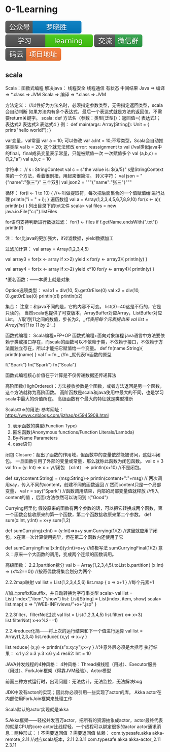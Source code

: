 # 0-1Learning

![alt text](../../static/common/svg/luoxiaosheng.svg "公众号")
![alt text](../../static/common/svg/luoxiaosheng_learning.svg "学习")
![alt text](../../static/common/svg/luoxiaosheng_wechat.svg "微信")
![alt text](../../static/common/svg/luoxiaosheng_gitee.svg "码云")


## scala

Scala：函数式编程
解决java：	线程安全
	线程通信
	有状态
	中间结果
Java  => 编译 => *.class => JVM
Scala => 编译 => *.class => JVM

方法定义：  //以性好为方法名时，必须指定参数类型，无需指定返回类型，scala会自动判断
如果方法内有多个表达式，最后一个表达式就是方法的返回值，不需要return关键字。
scala:
def 方法名（参数：类型[泛型]）：返回值={
	表达式1；表达式2
	表达式3
	表达式4
}
例：
def  main(args: Array[String]): Unit = {
    print("hello world!");
}

var变量，val常量
var a = 10; 可以修改 var a:Int = 10;不写类型，Scala会自动推演类型
val b = 20; 这个就无法修改 error: reassignment to val		//val类似java中的final，final成员变量表示常量，只能被赋值一次
一次赋值多个
val (a,b,c) = (1,2,"a")
val a,b,c = 10	

字符串：
 // s : StringContext
val c = s"the value is: ${a/5}"
s是StringContext类的一个方法，看着很别扭，用起来很简洁。
转义字符：
val json  = "{\"name\":\"张三\"}"
三个双引  val json2 = """{"name":"张三"}"""

循环：
for(i <- 1 to 10) {	//<-叫做提取符，每次把后面集合的一个值赋值给i进行处理
println("i = " + i);
}
遍历数组
val a = Array(1,2,3,4,5,6,7,8,9,10)
for(x <- a){
    println(x)
}
列出目录下的txt文件
scala> val files = new java.io.File("c:/").listFiles

for语句支持判断进行数据过滤：
for(f <- files if f.getName.endsWith(".txt")) println(f)

注：
for比java的更加强大，if过滤数据，yield数据加工

过滤加计算：
val array = Array(1,2,3,4,5)
    
val array3 = for(x <- array if x>2) yield x
for(y <- array3){
	println(y)
}

val array4 = for(x <- array if x>2) yield x*10
for(y <- array4){
	println(y)
}

*匿名函数：——本质上就是对象

Option选项类型：
val x1 = div(10, 5).getOrElse(0)
val x2 = div(10, 0).getOrElse(0)
println(x1)
println(x2)

集合：
注意：和java不同的是，它的内容不可变。 list(3)=40这是不行的，它是只读的。
当然scala也提供了可变版本，ArrayBuffer对应Array，ListBuffer对应List。
    //取1到11之间的数值，步长为2，_*代表把每个元素提出来
    val list = Array[Int](1 to 11 by 2: _*)


函数式编程：
Scala编程=FP+OP		函数式编程+面向对象编程
java语言中方法要依赖于类或接口存在，而scala的函数可以不依赖于类，不依赖于接口，不依赖于方法而独立存在，所以才能把它赋值给一个变量。
def fn(name:String){ println(name) }
val f = fn _	//fn _就代表fn函数的原型

f("Spark")
fn("Spark")
fn("Scala")

函数式编程核心价值在于计算是不仅传递数据还传递算法

高阶函数(HighOrdered)：方法接收参数是个函数，或者方法返回是另一个函数，这个方法就称为高阶函数。
高阶函数是scala和java使用中最大的不同，也是学习scala中最大的价值所在。
高级函数有个最大的特征就是类型推断


Scala中=>的用法:
参考网址：https://www.cnblogs.com/jizhao/p/5945908.html
1. 表示函数的类型(Function Type)
2. 匿名函数(Anonymous functions/Function Literals/Lambda)
3. By-Name Parameters
4. case语句

闭包 Closure：超出了函数的作用域，但函数中的变量依然能被访问，这就叫闭包。
一旦函数引用了外部的变量或常量，那么就称此函数为闭包函数。
  val x = 3
  val fn = (y: Int) => x + y//闭包
（x:Int） => println(x+10)  //不是闭包。


  def say(content:String) = (msg:String)=> println(content+":"+msg)
  // 两次调用say，传入不同的content，创建不同的函数返回
  // 然而content只是一个局部变量，
  val r = say("Spark")	//函数调用结束，内部的局部变量值就释放
  //传入content的值 ，后面r方法依然可以访问到
  r("Good")


Currying柯里化
假设原来的函数有两个参数的话，可以把它转换成两个函数，第一个函数会接收原来的第一个函数，第二个函数接收原来第二个参数。
def sum(x:Int, y:Int) = x+y
sum(1,2)

def sumCurrying(x:Int) = (y:Int)=>x+y
sumCurrying(1)(2)
//这里就应用了闭包，x在第一次计算使用完毕，但在第二个函数内还使用了它

def sumCurryingFinal(x:Int)(y:Int)=x+y		//终极写法
sumCurryingFinal(1)(2)
意义：原来一个大函数的调用，变成两个连续的函数调用。

高级函数：
2.2.1partition拆分
val b = Array(1,2,3,4,5).toList
b.partition( (x:Int) => (x%2==0))	//按奇偶数将集合划分为两个

2.2.2map映射
val list = List(1,2,3,4,5,6)
list.map { x => x+1 }    //每个元素+1

//加上prefix和suffix，并自动转换为字符串类型
scala> val list = List("index","item","show")
list: List[String] = List(index, item, show)
scala> list.map{ x => "/WEB-INF/views/"+x+".jsp" }

2.2.3filter、filterNot过滤
val list = List(1,2,3,4,5)
list.filter( x=> x>3)
list.filterNot( x=>x%2==1)

2.2.4reduce化简——将上次的运行结果和下一个值进行运算
val list = Array(1,2,3,4)
list.reduce{ (x,y) => x+y }

list.reduce{ (x,y) => println(s"x:$x y:$y");x+y }	//注意外层必须是大括号
执行结果：
x:1 y:2
x:3 y:3
x:6 y:4
res62: Int = 10

JAVA并发线程的4种风格：
4种风格：Thread裸线程（用过）、Executor服务（用过）、ForkJoin框架（得靠JVM经验）、Actor模型

前面三种方式运行时，出现问题：无法估计，无法监控，无法解决bug

JDK中没有actor的实现；因此你必须引用一些实现了actor的库。
Akka actor在内部使用ForkJoin框架来处理工作

Scala默认的actor实现就是akka

5.Akka框架——轻松并发百万actor，把所有的资源抽象成actor，actor最终代表的就是CPU的core
actor比线程轻，一个线程可以绑定很多的actor
actor通讯消息：两种形式：！不需要返回值    ？需要返回值
依赖：
<dependency>
    <groupId>com.typesafe.akka</groupId>
    <artifactId>akka-remote_2.11</artifactId>	//对应scala版本，2.11
    <version>2.3.11</version>
</dependency>
<dependency>
    <groupId>com.typesafe.akka</groupId>
    <artifactId>akka-actor_2.11</artifactId>
    <version>2.3.11</version>
</dependency>
